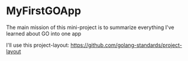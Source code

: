 # MyFirstGOApp

The main mission of this mini-project is to summarize everything I've learned about GO into one app

I'll use this project-layout: <https://github.com/golang-standards/project-layout>
